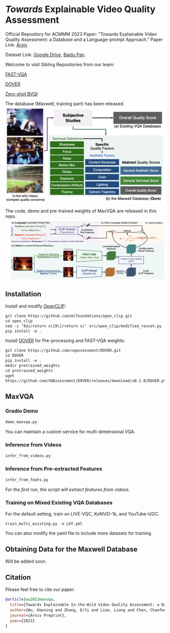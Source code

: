 # *Towards* Explainable Video Quality Assessment

Official Repository for ACMMM 2023 Paper: "Towards Explainable Video Quality Assessment: a Database and a Language-prompt Approach." Paper Link: [Arxiv](https://arxiv.org/abs/2305.12726)

Dataset Link: [Google Drive](https://drive.google.com/file/d/1qs7C5Nq_twIpJpP3HwpjT-Yf-51qZ7Nd/view?usp=sharing), [Baidu Pan](to-be-updated).

Welcome to visit Sibling Repositories from our team:

[FAST-VQA](https://github.com/vqassessment/FAST-VQA-and-FasterVQA) 

[DOVER](https://github.com/vqassessment/DOVER)

[Zero-shot BVQI](https://github.com/vqassessment/BVQI)

The database (Maxwell, training part) has been released.
![](figs/maxwell.png)

The code, demo and pre-trained weights of MaxVQA are released in this repo.
![](figs/maxvqa.png)


## Installation

Install and modify [OpenCLIP](https://github.com/mlfoundations/open_clip):

```
git clone https://github.com/mlfoundations/open_clip.git
cd open_clip
sed -i '92s/return x\[0\]/return x/' src/open_clip/modified_resnet.py 
pip install -e .
```

Install [DOVER](https://github.com/vqassessment/DOVER) for Pre-processing and FAST-VQA weights:

```
git clone https://github.com/vqassessment/DOVER.git
cd DOVER
pip install -e .
mkdir pretrained_weights 
cd pretrained_weights 
wget https://github.com/VQAssessment/DOVER/releases/download/v0.1.0/DOVER.pth 
```


## MaxVQA

### Gradio Demo

```python
demo_maxvqa.py
```

You can maintain a custom service for multi-dimensional VQA.


### Inference from Videos

```python
infer_from_videos.py
```

### Inference from Pre-extracted Features

```python
infer_from_feats.py
```

*For the first run, the script will extract features from videos.*


### Training on Mixed Existing VQA Databases

For the default setting, train on LIVE-VQC, KoNViD-1k, and YouTube-UGC.

```python
train_multi_existing.py -o LKY.yml
```

You can also modify the yaml file to include more datasets for training.

## Obtaining Data for the Maxwell Database

Will be added soon.

## Citation

Please feel free to cite our paper:

```bibtex
@article{wu2023maxvqa,
  title={Towards Explainable In-the-Wild Video Quality Assessment: a Database and a Language-Prompted Approach},
  author={Wu, Haoning and Zhang, Erli and Liao, Liang and Chen, Chaofeng and Hou, Jingwen and Wang, Annan  and Sun, Wenxiu and Yan, Qiong and Lin, Weisi},
  journal={Arxiv Preprint},
  year={2023}
}
```
